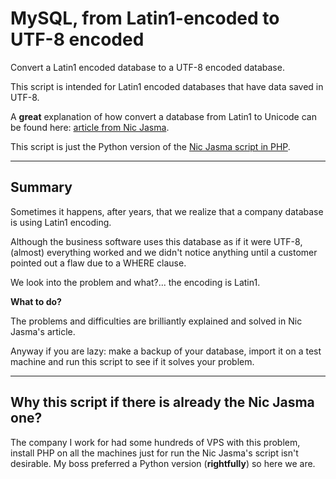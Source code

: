 # MySQL, from Latin1-encoded to UTF-8 encoded
Convert a Latin1 encoded database to a UTF-8 encoded database.

This script is intended for Latin1 encoded databases that have data saved in UTF-8.

A **great** explanation of how convert a database from Latin1 to Unicode can be found here: [article from Nic Jasma](https://nicj.net/mysql-converting-an-incorrect-latin1-column-to-utf8/).

This script is just the Python version of the [Nic Jasma script in PHP](https://github.com/nicjansma/mysql-convert-latin1-to-utf8).

---

## Summary

Sometimes it happens, after years, that we realize that a company database is using Latin1 encoding.

Although the business software uses this database as if it were UTF-8, (almost) everything worked and we didn't notice anything until a customer pointed out a flaw due to a WHERE clause.

We look into the problem and what?... the encoding is Latin1.

**What to do?**

The problems and difficulties are brilliantly explained and solved in Nic Jasma's article.

Anyway if you are lazy: make a backup of your database, import it on a test machine and run this script to see if it solves your problem.

---

## Why this script if there is already the Nic Jasma one?

The company I work for had some hundreds of VPS with this problem, install PHP on all the machines just for run the Nic Jasma's script isn't desirable.
My boss preferred a Python version (**rightfully**) so here we are.

